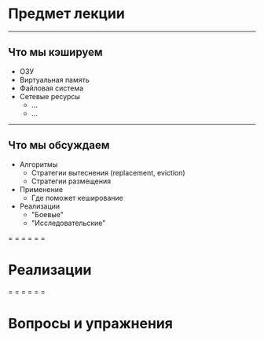 <span id="slides-title" hidden>Кэширование</span>

# Предмет лекции

- - - - - -

## Что мы кэшируем

* ОЗУ
* Виртуальная память
* Файловая система
* Сетевые ресурсы
  * ...
  * ...

- - - - - -

## Что мы обсуждаем

* Алгоритмы
  * Стратегии вытеснения (replacement, eviction)
  * Стратегии размещения
* Применение
  * Где поможет кеширование
* Реализации
  * "Боевые"
  * "Исследовательские"

= = = = = =

# Реализации

= = = = = =

# Вопросы и упражнения